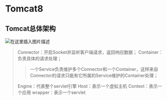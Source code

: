# Tomcat8

## Tomcat总体架构

![在这里插入图片描述](https://typora-imagehost-1308499275.cos.ap-shanghai.myqcloud.com/2022-9/82001f5a288d4d9eb5464a6a3e2c8f18~tplv-k3u1fbpfcp-zoom-in-crop-mark:3024:0:0:0.awebp)

> Connector：开启Socket并监听客户端请求，返回响应数据； Container：负责具体的请求处理；
>
> > 一个Service负责维护多个Connector和一个Container，这样来自Connector的请求只能有它所属的Service维护的Container处理；
>
> Engine：代表整个servlet引擎 Host：表示一个虚拟主机 Context：表示一个应用 wrapper：表示一个servlet



